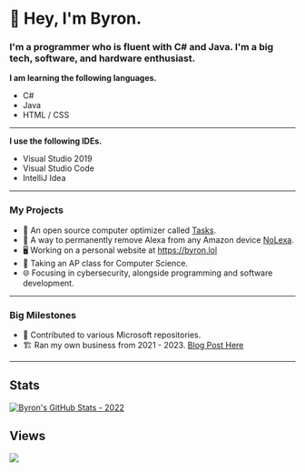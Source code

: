 

# 👋 Hey, I'm Byron. 
### I'm a programmer who is fluent with C# and Java. I'm a big tech, software, and hardware enthusiast.


**I am learning the following languages.**

- C#
- Java
- HTML / CSS

***

**I use the following IDEs.**

- Visual Studio 2019
- Visual Studio Code
- IntelliJ Idea
***

### My Projects
- 🧹 An open source computer optimizer called [Tasks](https://github.com/LiteTools/Tasks).
- 🚫 A way to permanently remove Alexa from any Amazon device [NoLexa](https://github.com/byronbytes/NoLexa).
- 🖥 Working on a personal website at https://byron.lol
- 🏫 Taking an AP class for Computer Science.
- 🌐 Focusing in cybersecurity, alongside programming and software development.

***

### Big Milestones
- 🏢 Contributed to various Microsoft repositories.
- 🏗 Ran my own business from 2021 - 2023. [Blog Post Here](https://byron.lol/blog/2022/10/21.html)

***

## Stats
[![Byron's GitHub Stats - 2022](https://github-readme-stats-one-bice.vercel.app/api?username=byronbytes&include_all_commits=true&count_private=true&role=OWNER,ORGANIZATION_MEMBER,COLLABORATOR&theme=aura)](https://github.com/anuraghazra/github-readme-stats)

## Views
![](https://komarev.com/ghpvc/?username=byronbytes)

